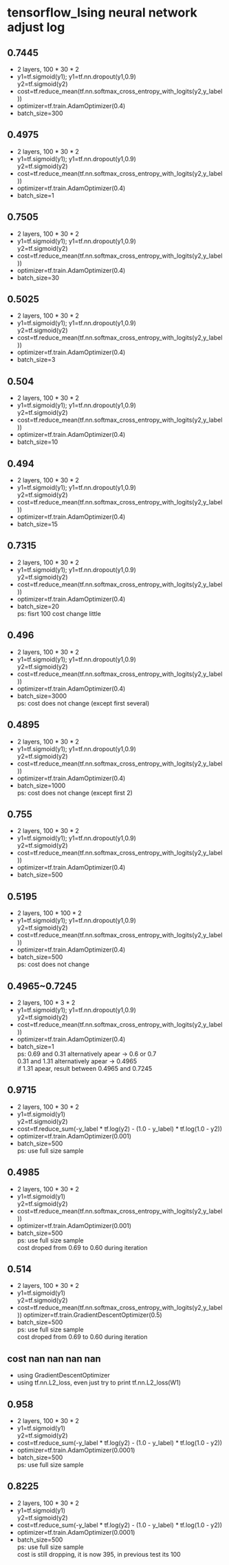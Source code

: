 # tensorflow_Ising neural network adjust log

## 0.7445
* 2 layers, 100 * 30 * 2
* y1=tf.sigmoid(y1); y1=tf.nn.dropout(y1,0.9)  
    y2=tf.sigmoid(y2)
* cost=tf.reduce_mean(tf.nn.softmax_cross_entropy_with_logits(y2,y_label))
* optimizer=tf.train.AdamOptimizer(0.4)
* batch_size=300

## 0.4975
* 2 layers, 100 * 30 * 2
* y1=tf.sigmoid(y1); y1=tf.nn.dropout(y1,0.9)  
    y2=tf.sigmoid(y2)
* cost=tf.reduce_mean(tf.nn.softmax_cross_entropy_with_logits(y2,y_label))
* optimizer=tf.train.AdamOptimizer(0.4)
* batch_size=1

## 0.7505
* 2 layers, 100 * 30 * 2
* y1=tf.sigmoid(y1); y1=tf.nn.dropout(y1,0.9)  
    y2=tf.sigmoid(y2)
* cost=tf.reduce_mean(tf.nn.softmax_cross_entropy_with_logits(y2,y_label))
* optimizer=tf.train.AdamOptimizer(0.4)
* batch_size=30

## 0.5025
* 2 layers, 100 * 30 * 2
* y1=tf.sigmoid(y1); y1=tf.nn.dropout(y1,0.9)  
    y2=tf.sigmoid(y2)
* cost=tf.reduce_mean(tf.nn.softmax_cross_entropy_with_logits(y2,y_label))
* optimizer=tf.train.AdamOptimizer(0.4)
* batch_size=3

## 0.504
* 2 layers, 100 * 30 * 2
* y1=tf.sigmoid(y1); y1=tf.nn.dropout(y1,0.9)  
    y2=tf.sigmoid(y2)
* cost=tf.reduce_mean(tf.nn.softmax_cross_entropy_with_logits(y2,y_label))
* optimizer=tf.train.AdamOptimizer(0.4)
* batch_size=10

## 0.494
* 2 layers, 100 * 30 * 2
* y1=tf.sigmoid(y1); y1=tf.nn.dropout(y1,0.9)  
    y2=tf.sigmoid(y2)
* cost=tf.reduce_mean(tf.nn.softmax_cross_entropy_with_logits(y2,y_label))
* optimizer=tf.train.AdamOptimizer(0.4)
* batch_size=15

## 0.7315
* 2 layers, 100 * 30 * 2
* y1=tf.sigmoid(y1); y1=tf.nn.dropout(y1,0.9)  
    y2=tf.sigmoid(y2)
* cost=tf.reduce_mean(tf.nn.softmax_cross_entropy_with_logits(y2,y_label))
* optimizer=tf.train.AdamOptimizer(0.4)
* batch_size=20  
ps: fisrt 100 cost change little

## 0.496
* 2 layers, 100 * 30 * 2
* y1=tf.sigmoid(y1); y1=tf.nn.dropout(y1,0.9)  
    y2=tf.sigmoid(y2)
* cost=tf.reduce_mean(tf.nn.softmax_cross_entropy_with_logits(y2,y_label))
* optimizer=tf.train.AdamOptimizer(0.4)
* batch_size=3000  
ps: cost does not change (except first several)

## 0.4895
* 2 layers, 100 * 30 * 2
* y1=tf.sigmoid(y1); y1=tf.nn.dropout(y1,0.9)  
    y2=tf.sigmoid(y2)
* cost=tf.reduce_mean(tf.nn.softmax_cross_entropy_with_logits(y2,y_label))
* optimizer=tf.train.AdamOptimizer(0.4)
* batch_size=1000  
ps: cost does not change (except first 2)

## 0.755
* 2 layers, 100 * 30 * 2
* y1=tf.sigmoid(y1); y1=tf.nn.dropout(y1,0.9)  
    y2=tf.sigmoid(y2)
* cost=tf.reduce_mean(tf.nn.softmax_cross_entropy_with_logits(y2,y_label))
* optimizer=tf.train.AdamOptimizer(0.4)
* batch_size=500

## 0.5195
* 2 layers, 100 * 100 * 2
* y1=tf.sigmoid(y1); y1=tf.nn.dropout(y1,0.9)  
    y2=tf.sigmoid(y2)
* cost=tf.reduce_mean(tf.nn.softmax_cross_entropy_with_logits(y2,y_label))
* optimizer=tf.train.AdamOptimizer(0.4)
* batch_size=500  
ps: cost does not change

## 0.4965~0.7245
* 2 layers, 100 * 3 * 2
* y1=tf.sigmoid(y1); y1=tf.nn.dropout(y1,0.9)  
    y2=tf.sigmoid(y2)
* cost=tf.reduce_mean(tf.nn.softmax_cross_entropy_with_logits(y2,y_label))
* optimizer=tf.train.AdamOptimizer(0.4)
* batch_size=1  
ps: 0.69 and 0.31 alternatively apear -> 0.6 or 0.7  
    0.31 and 1.31 alternatively apear -> 0.4965  
    if 1.31 apear, result between 0.4965 and 0.7245

## 0.9715
* 2 layers, 100 * 30 * 2
* y1=tf.sigmoid(y1)  
    y2=tf.sigmoid(y2)
* cost=tf.reduce_sum(-y_label * tf.log(y2) - (1.0 - y_label) * tf.log(1.0 - y2))
* optimizer=tf.train.AdamOptimizer(0.001)
* batch_size=500  
ps: use full size sample

## 0.4985
* 2 layers, 100 * 30 * 2
* y1=tf.sigmoid(y1)  
    y2=tf.sigmoid(y2)
* cost=tf.reduce_mean(tf.nn.softmax_cross_entropy_with_logits(y2,y_label))
* optimizer=tf.train.AdamOptimizer(0.001)
* batch_size=500  
ps: use full size sample  
    cost droped from 0.69 to 0.60 during iteration

## 0.514
* 2 layers, 100 * 30 * 2
* y1=tf.sigmoid(y1)  
    y2=tf.sigmoid(y2)
* cost=tf.reduce_mean(tf.nn.softmax_cross_entropy_with_logits(y2,y_label))
optimizer=tf.train.GradientDescentOptimizer(0.5)
* batch_size=500  
ps: use full size sample  
    cost droped from 0.69 to 0.60 during iteration

## cost nan nan nan nan
* using GradientDescentOptimizer
* using tf.nn.L2_loss, even just try to print tf.nn.L2_loss(W1)

## 0.958
* 2 layers, 100 * 30 * 2
* y1=tf.sigmoid(y1)  
    y2=tf.sigmoid(y2)
* cost=tf.reduce_sum(-y_label * tf.log(y2) - (1.0 - y_label) * tf.log(1.0 - y2))
* optimizer=tf.train.AdamOptimizer(0.0001)
* batch_size=500  
ps: use full size sample

## 0.8225
* 2 layers, 100 * 30 * 2
* y1=tf.sigmoid(y1)  
    y2=tf.sigmoid(y2)
* cost=tf.reduce_sum(-y_label * tf.log(y2) - (1.0 - y_label) * tf.log(1.0 - y2))
* optimizer=tf.train.AdamOptimizer(0.0001)
* batch_size=500  
ps: use full size sample  
    cost is still dropping, it is now 395, in previous test its 100
